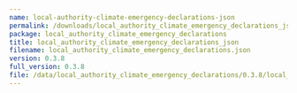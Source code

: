 ```yaml
---
name: local-authority-climate-emergency-declarations-json
permalink: /downloads/local_authority_climate_emergency_declarations_json/0_3_8
package: local_authority_climate_emergency_declarations
title: local_authority_climate_emergency_declarations_json
filename: local_authority_climate_emergency_declarations.json
version: 0.3.8
full_version: 0.3.8
file: /data/local_authority_climate_emergency_declarations/0.3.8/local_authority_climate_emergency_declarations.json
---
```

